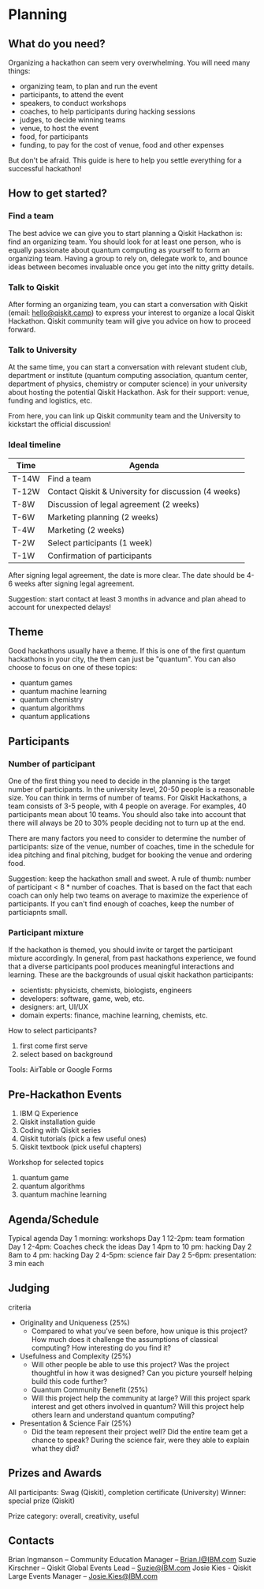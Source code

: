 # Planning

## What do you need?

Organizing a hackathon can seem very overwhelming. You will need many things:

- organizing team, to plan and run the event
- participants, to attend the event
- speakers, to conduct workshops
- coaches, to help participants during hacking sessions
- judges, to decide winning teams
- venue, to host the event
- food, for participants
- funding, to pay for the cost of venue, food and other expenses

But don't be afraid. This guide is here to help you settle everything for a successful hackathon!

## How to get started?

### Find a team
The best advice we can give you to start planning a Qiskit Hackathon is: find an organizing team. You should look for at least one person, who is equally passionate about quantum computing as yourself to form an organizing team. Having a group to rely on, delegate work to, and bounce ideas between becomes invaluable once you get into the nitty gritty details.

### Talk to Qiskit
After forming an organizing team, you can start a conversation with Qiskit (email: hello@qiskit.camp) to express your interest to organize a local Qiskit Hackathon. Qiskit community team will give you advice on how to proceed forward.

### Talk to University
At the same time, you can start a conversation with relevant student club, department or institute (quantum computing association, quantum center, department of physics, chemistry or computer science) in your university about hosting the potential Qiskit Hackathon. Ask for their support: venue, funding and logistics, etc.

From here, you can link up Qiskit community team and the University to kickstart the official discussion!

### Ideal timeline
| Time  | Agenda                                               |
|-------|------------------------------------------------------|
| T-14W | Find a team                                          |
| T-12W | Contact Qiskit & University for discussion (4 weeks) |
| T-8W  | Discussion of legal agreement (2 weeks)              |
| T-6W  | Marketing planning (2 weeks)                         |
| T-4W  | Marketing (2 weeks)                                  |
| T-2W  | Select participants (1 week)                         |
| T-1W  | Confirmation of participants                         |

After signing legal agreement, the date is more clear. The date should be 4-6 weeks after signing legal agreement.  

Suggestion: start contact at least 3 months in advance and plan ahead to account for unexpected delays!

## Theme
Good hackathons usually have a theme. If this is one of the first quantum hackathons in your city, the them can just be "quantum". You can also choose to focus on one of these topics:
- quantum games
- quantum machine learning
- quantum chemistry
- quantum algorithms
- quantum applications

## Participants
### Number of participant
One of the first thing you need to decide in the planning is the target number of participants. In the university level, 20-50 people is a reasonable size. You can think in terms of number of teams. For Qiskit Hackathons, a team consists of 3-5 people, with 4 people on average. For examples, 40 participants mean about 10 teams. You should also take into account that there will always be 20 to 30% people deciding not to turn up at the end.

There are many factors you need to consider to determine the number of participants: size of the venue, number of coaches, time in the schedule for idea pitching and final pitching, budget for booking the venue and ordering food.

Suggestion: keep the hackathon small and sweet. A rule of thumb: number of participant < 8 * number of coaches. That is based on the fact that each coach can only help two teams on average to maximize the experience of participants. If you can't find enough of coaches, keep the number of particiapnts small.

### Participant mixture
If the hackathon is themed, you should invite or target the participant mixture accordingly. In general, from past hackathons experience, we found that a diverse participants pool produces meaningful interactions and learning. These are the backgrounds of usual qiskit hackathon participants:
- scientists: physicists, chemists, biologists, engineers
- developers: software, game, web, etc.
- designers: art, UI/UX
- domain experts: finance, machine learning, chemists, etc.


How to select participants?
1. first come first serve
1. select based on background

Tools: AirTable or Google Forms



## Pre-Hackathon Events
1. IBM Q Experience
1. Qiskit installation guide
1. Coding with Qiskit series
1. Qiskit tutorials (pick a few useful ones)
1. Qiskit textbook (pick useful chapters)

Workshop for selected topics
1. quantum game
1. quantum algorithms
1. quantum machine learning

## Agenda/Schedule

Typical agenda
Day 1 morning: workshops
Day 1 12-2pm: team formation
Day 1 2-4pm: Coaches check the ideas
Day 1 4pm to 10 pm: hacking
Day 2 8am to 4 pm: hacking
Day 2 4-5pm: science fair
Day 2 5-6pm: presentation: 3 min each

## Judging

criteria
- Originality and Uniqueness (25%)
  - Compared to what you've seen before, how unique is this project? How much does
it challenge the assumptions of classical computing? How interesting do you find
it?
- Usefulness and Complexity (25%)
  - Will other people be able to use this project? Was the project thoughtful in how it was designed? Can you picture yourself helping build this code further?
  - Quantum Community Benefit (25%)
  - Will this project help the community at large? Will this project spark interest and
get others involved in quantum? Will this project help others learn and understand
quantum computing?
- Presentation & Science Fair (25%)
  - Did the team represent their project well? Did the entire team get a chance to speak? During the science fair, were they able to explain what they did?

## Prizes and Awards
All participants: Swag (Qiskit), completion certificate (University)
Winner: special prize (Qiskit)

Prize category: overall, creativity, useful

## Contacts
Brian Ingmanson – Community Education Manager – Brian.I@IBM.com
Suzie Kirschner – Qiskit Global Events Lead – Suzie@IBM.com
Josie Kies - Qiskit Large Events Manager – Josie.Kies@IBM.com

